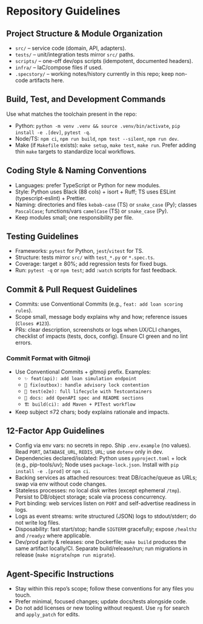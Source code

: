 # Repository Guidelines

## Project Structure & Module Organization
- `src/` – service code (domain, API, adapters).
- `tests/` – unit/integration tests mirror `src/` paths.
- `scripts/` – one-off dev/ops scripts (idempotent, documented headers).
- `infra/` – IaC/compose files if used.
- `.specstory/` – working notes/history currently in this repo; keep non-code artifacts here.

## Build, Test, and Development Commands
Use what matches the toolchain present in the repo:
- Python: `python -m venv .venv && source .venv/bin/activate`, `pip install -e .[dev]`, `pytest -q`.
- Node/TS: `npm ci`, `npm run build`, `npm test --silent`, `npm run dev`.
- Make (if `Makefile` exists): `make setup`, `make test`, `make run`.
Prefer adding thin `make` targets to standardize local workflows.

## Coding Style & Naming Conventions
- Languages: prefer TypeScript or Python for new modules.
- Style: Python uses Black (88 cols) + isort + Ruff; TS uses ESLint (typescript-eslint) + Prettier.
- Naming: directories and files `kebab-case` (TS) or `snake_case` (Py); classes `PascalCase`; functions/vars `camelCase` (TS) or `snake_case` (Py).
- Keep modules small; one responsibility per file.

## Testing Guidelines
- Frameworks: `pytest` for Python, `jest`/`vitest` for TS.
- Structure: tests mirror `src/` with `test_*.py` or `*.spec.ts`.
- Coverage: target ≥ 80%; add regression tests for fixed bugs.
- Run: `pytest -q` or `npm test`; add `:watch` scripts for fast feedback.

## Commit & Pull Request Guidelines
- Commits: use Conventional Commits (e.g., `feat: add loan scoring rules`).
- Scope small, message body explains why and how; reference issues (`Closes #123`).
- PRs: clear description, screenshots or logs when UX/CLI changes, checklist of impacts (tests, docs, config). Ensure CI green and no lint errors.

### Commit Format with Gitmoji
- Use Conventional Commits + gitmoji prefix. Examples:
  - `✨ feat(api): add loan simulation endpoint`
  - `🐛 fix(outbox): handle advisory lock contention`
  - `🧪 test(e2e): full lifecycle with Testcontainers`
  - `📝 docs: add OpenAPI spec and README sections`
  - `🏗️ build(ci): add Maven + PITest workflow`
- Keep subject ≤72 chars; body explains rationale and impacts.

## 12-Factor App Guidelines
- Config via env vars: no secrets in repo. Ship `.env.example` (no values). Read `PORT`, `DATABASE_URL`, `REDIS_URL`; use `dotenv` only in dev.
- Dependencies declared/isolated: Python uses `pyproject.toml` + lock (e.g., pip-tools/uv); Node uses `package-lock.json`. Install with `pip install -e .[prod]` or `npm ci`.
- Backing services as attached resources: treat DB/cache/queue as URLs; swap via env without code changes.
- Stateless processes: no local disk writes (except ephemeral `/tmp`). Persist to DB/object storage; scale via process concurrency.
- Port binding: web services listen on `PORT` and self-advertise readiness in logs.
- Logs as event streams: write structured (JSON) logs to stdout/stderr; do not write log files.
- Disposability: fast start/stop; handle `SIGTERM` gracefully; expose `/healthz` and `/readyz` where applicable.
- Dev/prod parity & releases: one Dockerfile; `make build` produces the same artifact locally/CI. Separate build/release/run; run migrations in release (`make migrate`/`npm run migrate`).

## Agent-Specific Instructions
- Stay within this repo’s scope; follow these conventions for any files you touch.
- Prefer minimal, focused changes; update docs/tests alongside code.
- Do not add licenses or new tooling without request. Use `rg` for search and `apply_patch` for edits.
